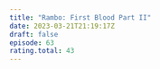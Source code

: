 ```yaml
---
title: "Rambo: First Blood Part II"
date: 2023-03-21T21:19:17Z
draft: false
episode: 63
rating.total: 43
---
```



